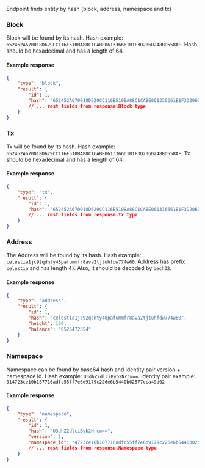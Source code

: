 Endpoint finds entity by hash (block, address, namespace and tx)

### Block

Block will be found by its hash. Hash example: `652452A670018D629CC116E510BA88C1CABE061336661B1F3D206D248BD558AF`.
Hash should be hexadecimal and has a length of 64.

#### Example response 

```json
{
    "type": "block",
    "result": {
        "id": 1,
        "hash": "652452A670018D629CC116E510BA88C1CABE061336661B1F3D206D248BD558AF",
        // ... rest fields from response.Block type
    }
}
```

### Tx

Tx will be found by its hash. Hash example: `652452A670018D629CC116E510BA88C1CABE061336661B1F3D206D248BD558AF`.
Tx should be hexadecimal and has a length of 64.

#### Example response 

```json
{
    "type": "tx",
    "result": {
        "id": 1,
        "hash": "652452A670018D629CC116E510BA88C1CABE061336661B1F3D206D248BD558AF",
        // ... rest fields from response.Tx type
    }
}
```

### Address

The Address will be found by its hash.
Hash example: `celestia1jc92qdnty48pafummfr8ava2tjtuhfdw774w60`.
Address has prefix `celestia` and has length 47.
Also, it should be decoded by `bech32`.

#### Example response 

```json
{
    "type": "address",
    "result": {
        "id": 1,
        "hash": "celestia1jc92qdnty48pafummfr8ava2tjtuhfdw774w60",
        "height": 100,
        "balance": "6525472354"
    }
}
```

### Namespace

Namespace can be found by base64 hash and identity pair version + namespace id. 
Hash example: `U3dhZ2dlciByb2Nrcw==`. 
Identity pair example: `014723ce10b187716adfc55ff7e6d9179c226e6b5440b02577cca49d02`

#### Example response 

```json
{
    "type": "namespace",
    "result": {
        "id": 1,
        "hash": "U3dhZ2dlciByb2Nrcw==",
        "version": 1,
        "namespace_id": "4723ce10b187716adfc55ff7e6d9179c226e6b5440b02577cca49d02"
        // ... rest fields from response.Namespace type
    }
}
```
